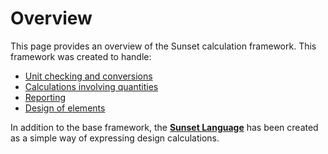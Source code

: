 # Overview

This page provides an overview of the Sunset calculation framework. This framework was created to handle:

- [Unit checking and conversions](./units.md)
- [Calculations involving quantities](./quantities.md)
- [Reporting](./reporting.md)
- [Design of elements](./design-framework.md)

In addition to the base framework, the [**Sunset Language**](./Common.Sunset.Language/language-description.md) has been created as a simple way of expressing design calculations.
